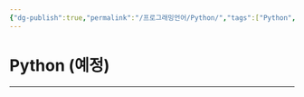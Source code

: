 ```yaml
---
{"dg-publish":true,"permalink":"/프로그래밍언어/Python/","tags":["Python","프로그래밍언어"],"created":"2024-02-06T20:27:56.309+09:00","updated":"2024-04-26T11:22:19.840+09:00"}
---
```



# Python (예정)

---
